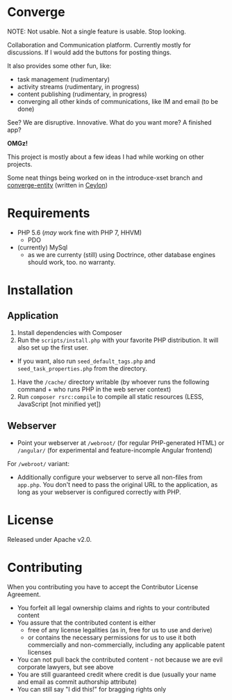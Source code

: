 Converge
========

NOTE: Not usable. Not a single feature is usable. Stop looking.

Collaboration and Communication platform. Currently mostly for discussions. If I would add the buttons for posting things.

It also provides some other fun, like:

 * task management (rudimentary)
 * activity streams (rudimentary, in progress)
 * content publishing (rudimentary, in progress)
 * converging all other kinds of communications, like IM and email (to be done)

See? We are disruptive. Innovative. What do you want more? A finished app?

**OMGz!**

This project is mostly about a few ideas I had while working on other projects.

Some neat things being worked on in the introduce-xset branch and [converge-entity](https://github.com/AnhNhan/converge-entity) (written in [Ceylon](http://ceylon-lang.org/))

Requirements
============

* PHP 5.6 (*may* work fine with PHP 7, HHVM)
  * PDO
* (currently) MySql
  * as we are currenty (still) using Doctrince, other database engines should work, too. no warranty.

Installation
============

Application
-----------

1. Install dependencies with Composer
1. Run the `scripts/install.php` with your favorite PHP distribution. It will also set up the first user.
  * If you want, also run `seed_default_tags.php` and `seed_task_properties.php` from the directory.
1. Have the `/cache/` directory writable (by whoever runs the following command + who runs PHP in the web server context)
1. Run `composer rsrc:compile` to compile all static resources (LESS, JavaScript [not minified yet])

Webserver
---------

* Point your webserver at `/webroot/` (for regular PHP-generated HTML) or `/angular/` (for experimental and feature-incomple Angular frontend)

For `/webroot/` variant:

* Additionally configure your webserver to serve all non-files from `app.php`. You don't need to pass the original URL to the application, as long as your webserver is configured correctly with PHP.

License
=======

Released under Apache v2.0.

Contributing
============

When you contributing you have to accept the Contributor License Agreement.

* You forfeit all legal ownership claims and rights to your contributed content
* You assure that the contributed content is either
    * free of any license legalities (as in, free for us to use and derive)
    * or contains the necessary permissions for us to use it both commercially and non-commercially, including any applicable patent licenses
* You can not pull back the contributed content - not because we are evil corporate lawyers, but see above
* You are still guaranteed credit where credit is due (usually your name and email as commit authorship attribute)
* You can still say "I did this!" for bragging rights only
